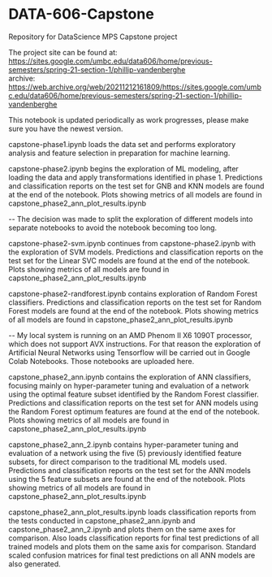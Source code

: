# DATA-606-Capstone
Repository for DataScience MPS Capstone project

The project site can be found at:  
https://sites.google.com/umbc.edu/data606/home/previous-semesters/spring-21-section-1/phillip-vandenberghe  
archive:  
https://web.archive.org/web/20211212161809/https://sites.google.com/umbc.edu/data606/home/previous-semesters/spring-21-section-1/phillip-vandenberghe

This notebook is updated periodically as work progresses, please make sure you have the newest version.

capstone-phase1.ipynb loads the data set and performs exploratory analysis and feature selection in preparation for machine learning.

capstone-phase2.ipynb begins the exploration of ML modeling, after loading the data and apply transformations identified in phase 1. Predictions and classification reports on the test set for GNB and KNN models are found at the end of the notebook.  Plots showing metrics of all models are found in capstone_phase2_ann_plot_results.ipynb

-- The decision was made to split the exploration of different models into separate notebooks to avoid the notebook becoming too long.

capstone-phase2-svm.ipynb continues from capstone-phase2.ipynb with the exploration of SVM models. Predictions and classification reports on the test set for the Linear SVC models are found at the end of the notebook.  Plots showing metrics of all models are found in capstone_phase2_ann_plot_results.ipynb

capstone-phase2-randforest.ipynb contains exploration of Random Forest classifiers. Predictions and classification reports on the test set for Random Forest models are found at the end of the notebook.  Plots showing metrics of all models are found in capstone_phase2_ann_plot_results.ipynb

-- My local system is running on an AMD Phenom II X6 1090T processor, which does not support AVX instructions.
For that reason the exploration of Artificial Neural Networks using Tensorflow will be carried out in Google Colab Notebooks.
Those notebooks are uploaded here.

capstone_phase2_ann.ipynb contains the exploration of ANN classifiers, focusing mainly on hyper-parameter tuning and evaluation of a network using the optimal feature subset identified by the Random Forest classifier. Predictions and classification reports on the test set for ANN models using the Random Forest optimum features are found at the end of the notebook.  Plots showing metrics of all models are found in capstone_phase2_ann_plot_results.ipynb

capstone_phase2_ann_2.ipynb contains hyper-parameter tuning and evaluation of a network using the five (5) previously identified feature subsets, for direct comparison to the traditional ML models used. Predictions and classification reports on the test set for the ANN models using the 5 feature subsets are found at the end of the notebook.  Plots showing metrics of all models are found in capstone_phase2_ann_plot_results.ipynb

capstone_phase2_ann_plot_results.ipynb loads classification reports from the tests conducted in capstone_phase2_ann.ipynb and capstone_phase2_ann_2.ipynb and plots them on the same axes for comparison. Also loads classification reports for final test predictions of all trained models and plots them on the same axis for comparison.  Standard scaled confusion matrices for final test predictions on all ANN models are also generated.
